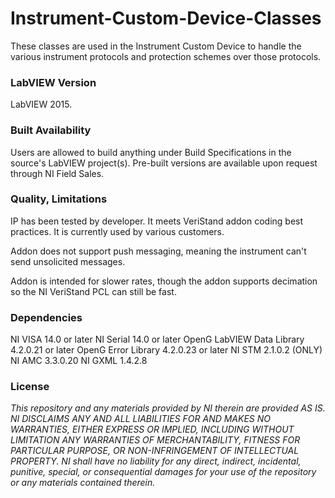 Instrument-Custom-Device-Classes
========================

These classes are used in the Instrument Custom Device to handle the various instrument protocols and protection schemes over those protocols.

### LabVIEW Version ###

LabVIEW 2015.

### Built Availability ###

Users are allowed to build anything under Build Specifications in the source's LabVIEW project(s).  Pre-built versions are available upon request through NI Field Sales. 

### Quality, Limitations ###

IP has been tested by developer. It meets VeriStand addon coding best practices. It is currently used by various customers.

Addon does not support push messaging, meaning the instrument can't send unsolicited messages.

Addon is intended for slower rates, though the addon supports decimation so the NI VeriStand PCL can still be fast.

### Dependencies ###

NI VISA 14.0 or later
NI Serial 14.0 or later
OpenG LabVIEW Data Library 4.2.0.21 or later
OpenG Error Library 4.2.0.23 or later
NI STM 2.1.0.2 (ONLY)
NI AMC 3.3.0.20
NI GXML 1.4.2.8

### License ###

*This repository and any materials provided by NI therein are provided AS IS. NI DISCLAIMS ANY AND ALL LIABILITIES FOR AND MAKES NO WARRANTIES, EITHER EXPRESS OR IMPLIED, INCLUDING WITHOUT LIMITATION ANY WARRANTIES OF MERCHANTABILITY, FITNESS FOR  PARTICULAR PURPOSE, OR NON-INFRINGEMENT OF INTELLECTUAL PROPERTY. NI shall have no liability for any direct, indirect, incidental, punitive, special, or consequential damages for your use of the repository or any materials contained therein.*
